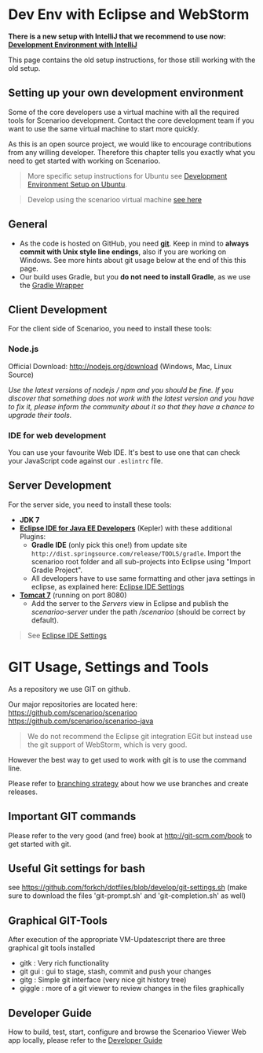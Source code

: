 # Dev Env with Eclipse and WebStorm

**There is a new setup with IntelliJ that we recommend to use now: [Development Environment with IntelliJ](Development-Environment-with-IntelliJ.md)**

This page contains the old setup instructions, for those still working with the old setup.

## Setting up your own development environment

Some of the core developers use a virtual machine with all the required tools for Scenarioo development.
Contact the core development team if you want to use the same virtual machine to start more quickly.

As this is an open source project, we would like to encourage contributions from any willing developer. Therefore this chapter tells you exactly what you need to get started with working on Scenarioo.

> More specific setup instructions for Ubuntu see [Development Environment Setup on Ubuntu](Development-Environment-Setup-on-Ubuntu.md).

> Develop using the scenarioo virtual machine [see here](Development-Environment-with-VM.md)

## General

* As the code is hosted on GitHub, you need **[git](http://git-scm.com/download)**. Keep in mind to **always commit with Unix style line endings**, also if you are working on Windows. See more hints about git usage below at the end of this this page.
* Our build uses Gradle, but you **do not need to install Gradle**, as we use the [Gradle Wrapper](http://www.gradle.org/docs/current/userguide/gradle_wrapper.html)

## Client Development

For the client side of Scenarioo, you need to install these tools:

### Node.js

Official Download: http://nodejs.org/download (Windows, Mac, Linux Source)

_Use the latest versions of nodejs / npm and you should be fine. If you discover that something does not work with the latest version and you have to fix it, please inform the community about it so that they have a chance to upgrade their tools._

### IDE for web development

You can use your favourite Web IDE. It's best to use one that can check your JavaScript code against our `.eslintrc` file.

## Server Development

For the server side, you need to install these tools:

* **JDK 7**
* **[Eclipse IDE for Java EE Developers](http://www.eclipse.org/downloads/)** (Kepler) with these additional Plugins:
  * **Gradle IDE** (only pick this one!) from update site `http://dist.springsource.com/release/TOOLS/gradle`. Import the scenarioo root folder and all sub-projects into Eclipse using "Import Gradle Project".
  * All developers have to use same formatting and other java settings in eclipse, as explained here: [Eclipse IDE Settings](Eclipse-IDE-Settings.md)
* **[Tomcat 7](http://tomcat.apache.org)** (running on port 8080)
  * Add the server to the _Servers_ view in Eclipse and publish the _scenarioo-server_ under the path _/scenarioo_ (should be correct by default).
 
> See [Eclipse IDE Settings](Eclipse-IDE-Settings.md)

# GIT Usage, Settings and Tools

As a repository we use GIT on github.

Our major repositories are located here:
https://github.com/scenarioo/scenarioo
https://github.com/scenarioo/scenarioo-java

> We do not recommend the Eclipse git integration EGit but instead use the git support of WebStorm, which is very good.

However the best way to get used to work with git is to use the command line.

Please refer to [branching strategy](Branching-strategy.md) about how we use branches and create releases.

## Important GIT commands
Please refer to the very good (and free) book at http://git-scm.com/book to get started with git. 

## Useful Git settings for bash
see https://github.com/forkch/dotfiles/blob/develop/git-settings.sh
(make sure to download the files 'git-prompt.sh' and 'git-completion.sh' as well)

## Graphical GIT-Tools
After execution of the appropriate VM-Updatescript there are three graphical git tools installed
  * gitk : Very rich functionality
  * git gui : gui to stage, stash, commit and push your changes 
  * gitg : Simple git interface (very nice git history tree)
  * giggle : more of a git viewer to review changes in the files graphically

## Developer Guide

How to build, test, start, configure and browse the Scenarioo Viewer Web app locally, please refer to the [Developer Guide](Developer-Guide.md)


